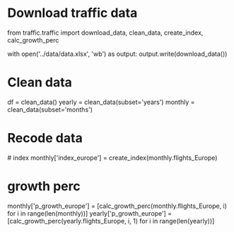 # Download traffic data

<codeblock>
from traffic.traffic import download_data, clean_data, create_index, calc_growth_perc

with open('../data/data.xlsx', 'wb') as output:
​    output.write(download_data())
</codeblock>

# Clean data

<codeblock>
df = clean_data()
yearly = clean_data(subset='years')
monthly = clean_data(subset='months')
</codeblock>

# Recode data

<codeblock>
# index
monthly['index_europe'] = create_index(monthly.flights_Europe)

# growth perc
monthly['p_growth_europe'] = [calc_growth_perc(monthly.flights_Europe, i) for i in range(len(monthly))]
yearly['p_growth_europe'] = [calc_growth_perc(yearly.flights_Europe, i, 1) for i in range(len(yearly))]
</codeblock>